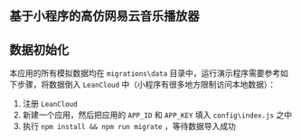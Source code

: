 基于小程序的高仿网易云音乐播放器
-----------------------

## 数据初始化

本应用的所有模拟数据均在 `migrations\data` 目录中，运行演示程序需要参考如下步骤，将数据倒入 `LeanCloud` 中（小程序有很多地方限制访问本地数据）：

1. 注册 `LeanCloud` 
2. 新建一个应用，然后把应用的 `APP_ID` 和 `APP_KEY` 填入 `config\index.js` 之中
3. 执行 `npm install && npm run migrate` ，等待数据导入成功
